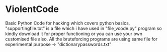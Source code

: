 # ViolentCode
Basic Python Code for hacking which covers python basics.
"supportingfile.txt" is a file which i have used in "file_vcode.py" program so kindly download it for proper functioning or you can use your own customised file also.
All the bruteforcing programs are using same file for experimental purpose -> "dictionarypasswords.txt"
